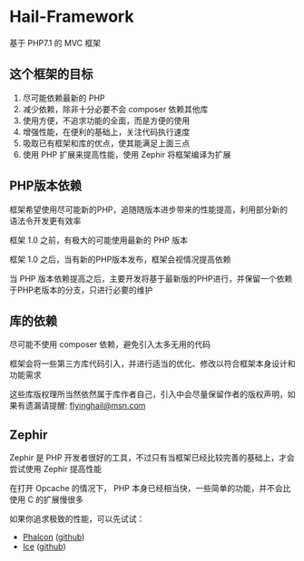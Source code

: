 Hail-Framework
=============
基于 PHP7.1 的 MVC 框架

这个框架的目标
-------------

1. 尽可能依赖最新的 PHP
2. 减少依赖，除非十分必要不会 composer 依赖其他库
3. 使用方便，不追求功能的全面，而是方便的使用
4. 增强性能，在便利的基础上，关注代码执行速度
5. 吸取已有框架和库的优点，使其能满足上面三点
6. 使用 PHP 扩展来提高性能，使用 Zephir 将框架编译为扩展

PHP版本依赖
-------------
框架希望使用尽可能新的PHP，追随随版本进步带来的性能提高，利用部分新的语法令开发更有效率

框架 1.0 之前，有极大的可能使用最新的 PHP 版本

框架 1.0 之后，当有新的PHP版本发布，框架会视情况提高依赖

当 PHP 版本依赖提高之后，主要开发将基于最新版的PHP进行，并保留一个依赖于PHP老版本的分支，只进行必要的维护

库的依赖
-------------
尽可能不使用 composer 依赖，避免引入太多无用的代码

框架会将一些第三方库代码引入，并进行适当的优化、修改以符合框架本身设计和功能需求

这些库版权理所当然依然属于库作者自己，引入中会尽量保留作者的版权声明，如果有遗漏请提醒: flyinghail@msn.com

Zephir
-------------
Zephir 是 PHP 开发者很好的工具，不过只有当框架已经比较完善的基础上，才会尝试使用 Zephir 提高性能

在打开 Opcache 的情况下， PHP 本身已经相当快，一些简单的功能，并不会比使用 C 的扩展慢很多

如果你追求极致的性能，可以先试试：

* [Phalcon](http://phalconphp.com/) ([github](https://github.com/phalcon/cphalcon))
* [Ice](http://www.iceframework.org/) ([github](https://github.com/ice/framework))
